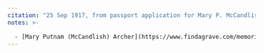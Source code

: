 ```yaml
---
citation: "25 Sep 1917, from passport application for Mary P. McCandlish, ancestry.com."
notes: >-

  - [Mary Putnam (McCandlish) Archer](https://www.findagrave.com/memorial/55683833/mary-putnam-archer) (20 Sep 1888 to 16 Apr 1982), The Red Cross nurse who took care of Earl Wolcott in his final days. 26 Oct 1917, she reported to Paris and was assigned initially to the Children's Bureau. She was released from service 25 Nov 1918 due to ill health and returned to the United States 16 Dec 1918 (ancestry.com). 
---
```



